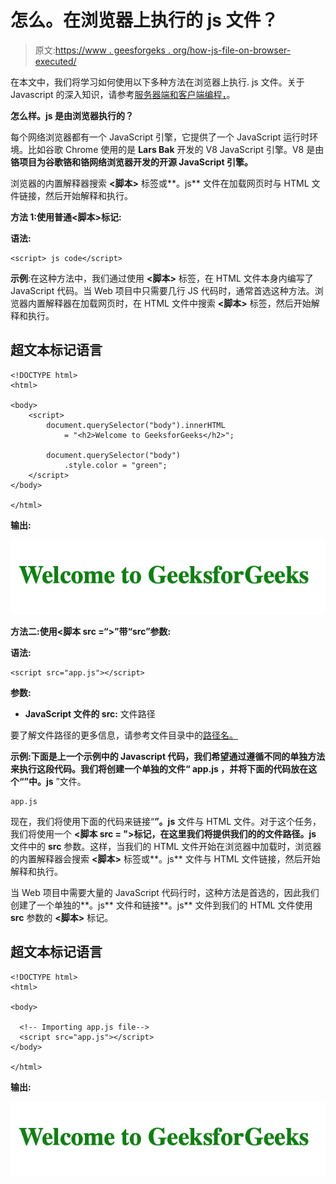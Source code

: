 # 怎么。在浏览器上执行的 js 文件？

> 原文:[https://www . geesforgeks . org/how-js-file-on-browser-executed/](https://www.geeksforgeeks.org/how-js-file-executed-on-the-browser/)

在本文中，我们将学习如何使用以下多种方法在浏览器上执行. js 文件。关于 Javascript 的深入知识，请参考[服务器端和客户端编程，](https://www.geeksforgeeks.org/server-side-client-side-programming/)。

**怎么样。js 是由浏览器执行的？**

每个网络浏览器都有一个 JavaScript 引擎，它提供了一个 JavaScript 运行时环境。比如谷歌 Chrome 使用的是 **Lars Bak** 开发的 V8 JavaScript 引擎。V8 是由**铬项目为谷歌铬和铬网络浏览器开发的开源 JavaScript 引擎。**

浏览器的内置解释器搜索 **<脚本>** 标签或**。js** 文件在加载网页时与 HTML 文件链接，然后开始解释和执行。

**方法 1:使用普通<脚本>标记:**

**语法:**

```
<script> js code</script>
```

**示例**:在这种方法中，我们通过使用 **<脚本>** 标签，在 HTML 文件本身内编写了 JavaScript 代码。当 Web 项目中只需要几行 JS 代码时，通常首选这种方法。浏览器内置解释器在加载网页时，在 HTML 文件中搜索 **<脚本>** 标签，然后开始解释和执行。

## 超文本标记语言

```
<!DOCTYPE html>
<html>

<body>
    <script>
        document.querySelector("body").innerHTML
            = "<h2>Welcome to GeeksforGeeks</h2>";

        document.querySelector("body")
            .style.color = "green";
    </script>
</body>

</html>
```

**输出:**

![](img/1365c896b159002f1d476c321e59628b.png)

**方法二:使用<脚本 src =“>”带“src”参数:**

**语法:**

```
<script src="app.js"></script>
```

**参数:**

*   **JavaScript 文件的 src:** 文件路径

要了解文件路径的更多信息，请参考文件目录中的[路径名。](https://www.geeksforgeeks.org/path-name-in-file-directory/)

**示例:**下面是上一个示例中的 Javascript 代码，我们希望通过遵循不同的单独方法来执行这段代码。我们将创建一个单独的文件“ **app.js** ，并将下面的代码放在这个“**”中。js** ”文件。

```
app.js
```

现在，我们将使用下面的代码来链接“**”。js** 文件与 HTML 文件。对于这个任务，我们将使用一个 **<脚本 src = ">**标记，在这里我们将提供我们的**的文件路径。js** 文件中的 **src** 参数。这样，当我们的 HTML 文件开始在浏览器中加载时，浏览器的内置解释器会搜索 **<脚本>** 标签或**。js** 文件与 HTML 文件链接，然后开始解释和执行。

当 Web 项目中需要大量的 JavaScript 代码行时，这种方法是首选的，因此我们创建了一个单独的**。js** 文件和链接**。js** 文件到我们的 HTML 文件使用 **src** 参数的 **<脚本>** 标记。

## 超文本标记语言

```
<!DOCTYPE html>
<html>

<body>

  <!-- Importing app.js file-->
  <script src="app.js"></script>
</body>

</html>
```

**输出:**

![](img/1365c896b159002f1d476c321e59628b.png)